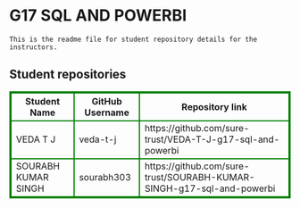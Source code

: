 # G17 SQL AND POWERBI
    This is the readme file for student repository details for the instructors.
## Student repositories 
<table style="border : 2px solid green; width:100%;">
<tr >
<th style="border : 2px solid green;">Student Name</th>
<th style="border : 2px solid green;">GitHub Username</th>
<th style="border : 2px solid green;">Repository link</th>
</tr>
<tr style="border : 2px solid green;">
<td style="border : 2px solid green;">VEDA T J</td> 

<td style="border : 2px solid green;">veda-t-j</td> 

<td style="border : 2px solid green;">https://github.com/sure-trust/VEDA-T-J-g17-sql-and-powerbi</td> 
</tr>

<tr style="border : 2px solid green;">
<td style="border : 2px solid green;">SOURABH KUMAR SINGH</td> 

<td style="border : 2px solid green;">sourabh303</td> 

<td style="border : 2px solid green;">https://github.com/sure-trust/SOURABH-KUMAR-SINGH-g17-sql-and-powerbi</td> 
</tr>
